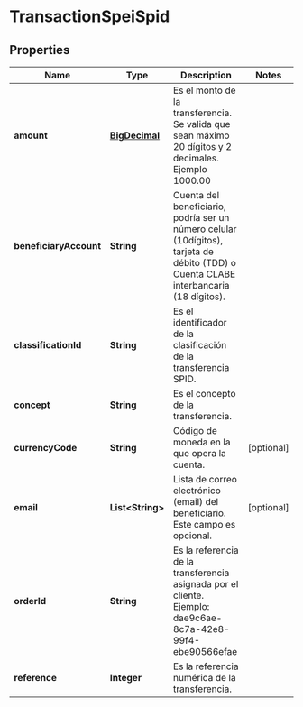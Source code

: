 # TransactionSpeiSpid

## Properties
Name | Type | Description | Notes
------------ | ------------- | ------------- | -------------
**amount** | [**BigDecimal**](BigDecimal.md) | Es el monto de la transferencia. Se valida que sean máximo 20 dígitos y 2 decimales. Ejemplo 1000.00 | 
**beneficiaryAccount** | **String** | Cuenta del beneficiario, podría ser un número celular (10dígitos), tarjeta de débito (TDD) o Cuenta CLABE interbancaria (18 dígitos).  | 
**classificationId** | **String** | Es el identificador de la clasificación de la transferencia SPID. | 
**concept** | **String** | Es el concepto de la transferencia. | 
**currencyCode** | **String** | Código de moneda en la que opera la cuenta. |  [optional]
**email** | **List&lt;String&gt;** | Lista de correo electrónico (email) del beneficiario. Este campo es opcional. |  [optional]
**orderId** | **String** | Es la referencia de la transferencia asignada por el cliente. Ejemplo: dae9c6ae-8c7a-42e8-99f4-ebe90566efae | 
**reference** | **Integer** | Es la referencia numérica de la transferencia. | 
